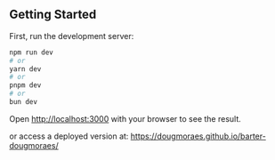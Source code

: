 ## Getting Started

First, run the development server:

```bash
npm run dev
# or
yarn dev
# or
pnpm dev
# or
bun dev
```

Open [http://localhost:3000](http://localhost:3000) with your browser to see the result.

or access a deployed version at: https://dougmoraes.github.io/barter-dougmoraes/
